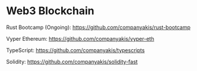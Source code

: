 # Web3 Blockchain

Rust Bootcamp (Ongoing):
https://github.com/companyakis/rust-bootcamp

Vyper Ethereum:
https://github.com/companyakis/vyper-eth

TypeScript:
https://github.com/companyakis/typescripts

Solidity:
https://github.com/companyakis/solidity-fast

